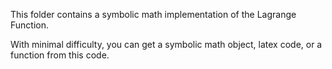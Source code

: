 This folder contains a symbolic math implementation of the Lagrange Function. 

With minimal difficulty, you can get a symbolic math object, latex code, or a function from this code.
